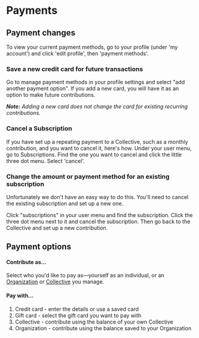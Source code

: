 # Payments

## Payment changes

To view your current payment methods, go to your profile \(under 'my account'\) and click 'edit profile', then 'payment methods'.

### Save a new credit card for future transactions

Go to manage payment methods in your profile settings and select "add another payment option". If you add a new card, you will have it as an option to make future contributions.

_**Note:** Adding a new card does not change the card for existing recurring contributions._

### Cancel a Subscription

If you have set up a repeating payment to a Collective, such as a monthly contribution, and you want to cancel it, here's how. Under your user menu, go to Subscriptions. Find the one you want to cancel and click the little three dot menu. Select 'cancel'.

### Change the amount or payment method for an existing subscription

Unfortunately we don't have an easy way to do this. You'll need to cancel the existing subscription and set up a new one. 

Click "subscriptions" in your user menu and find the subscription. Click the three dot menu next to it and cancel the subscription. Then go back to the Collective and set up a new contribution.

## Payment options

#### Contribute as...

Select who you'd like to pay as—yourself as an individual, or an [Organization](organizations.md) or [Collective](../collectives/) you manage.

#### Pay with...

1. Credit card - enter the details or use a saved card
2. Gift card - select the gift card you want to pay with
3. Collective - contribute using the balance of your own Collective
4. Organization - contribute using the balance saved to your Organization

